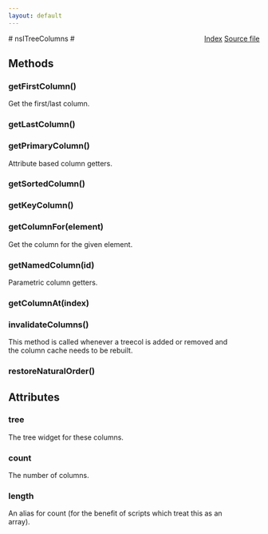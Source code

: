 ```yaml
---
layout: default
---
```

<div class='links' style='float:right'><a href="../index.html">Index</a>
<a href="http://dxr.mozilla.org/mozilla-central/source/layout/xul/tree/nsITreeColumns.idl">Source file</a>
</div>
# nsITreeColumns #

## Methods ##

### getFirstColumn() ###
  
Get the first/last column.  
  

### getLastColumn() ###

### getPrimaryColumn() ###
  
Attribute based column getters.  
  

### getSortedColumn() ###

### getKeyColumn() ###

### getColumnFor(element) ###
  
Get the column for the given element.  
  

### getNamedColumn(id) ###
  
Parametric column getters.  
  

### getColumnAt(index) ###

### invalidateColumns() ###
  
This method is called whenever a treecol is added or removed and  
the column cache needs to be rebuilt.  
  

### restoreNaturalOrder() ###

## Attributes ##

### tree ###
  
The tree widget for these columns.  
  

### count ###
  
The number of columns.  
  

### length ###
  
An alias for count (for the benefit of scripts which treat this as an  
array).  
  
